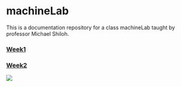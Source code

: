 # machineLab
This is a documentation repository for a class machineLab taught by professor Michael Shiloh.

### [Week1](week1.md)  
### [Week2](week2.md)  

![](images/final_crank.jpg)
